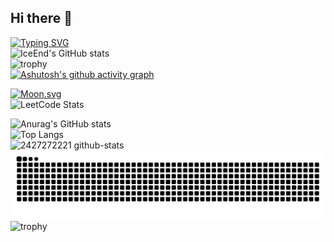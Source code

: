 ## Hi there 👋

<!--
**2427272221/2427272221** is a ✨ _special_ ✨ repository because its `README.md` (this file) appears on your GitHub profile.

Here are some ideas to get you started:

- 🔭 I’m currently working on ...
- 🌱 I’m currently learning ...
- 👯 I’m looking to collaborate on ...
- 🤔 I’m looking for help with ...
- 💬 Ask me about ...
- 📫 How to reach me: ...
- 😄 Pronouns: ...
- ⚡ Fun fact: ...
-->

[![Typing SVG](https://readme-typing-svg.demolab.com/?lines=你好，欢迎来到房康康的主页！;道阻且长，行则将至！)](https://readme-typing-svg.demolab.com/demo/?weight=200&size=17&color=006BF7&background=FF947A00&center=%E5%81%87&vCenter=%E5%81%87&repeat=%E7%9C%9F&random=%E5%81%87&lines=%E4%BD%A0%E5%A5%BD%EF%BC%8C%E6%AC%A2%E8%BF%8E%E6%9D%A5%E5%88%B0pub.kk%E7%9A%84%E4%B8%BB%E9%A1%B5;%E9%81%93%E9%98%BB%E4%B8%94%E9%95%BF%EF%BC%8C%E8%A1%8C%E5%88%99%E5%B0%86%E8%87%B3%EF%BC%81)<br>
![IceEnd's GitHub stats](https://github-immortality.vercel.app/api?username=2427272221)<br>
![trophy](https://github-profile-trophy.vercel.app/?username=2427272221)<br>
[![Ashutosh's github activity graph](https://github-readme-activity-graph.vercel.app/graph?username=2427272221&theme=tokyo-night)](https://github.com/ashutosh00710/github-readme-activity-graph)
<!-- real time -->
[![Moon.svg](https://moon-svg.minung.dev/moon.svg?theme=basic)](https://moon-svg.minung.dev)<br>
![LeetCode Stats](https://leetcard.jacoblin.cool/xenodochial-shockleyvnt?theme=radical&font=Just%20Me%20Again%20Down%20Here&ext=activity&site=cn)<br>

![Anurag's GitHub stats](https://github-readme-stats.vercel.app/api?username=2427272221)<br>
![Top Langs](https://github-readme-stats.vercel.app/api/top-langs/?username=2427272221)<br>
![2427272221 github-stats](https://stats.dooboo.io/api/github-stats-advanced?login=2427272221)<br>
<picture>
  <source media="(prefers-color-scheme: dark)" srcset="https://raw.githubusercontent.com/Peter-JXL/Peter-JXL/output/github-contribution-grid-snake-dark.svg">
  <source media="(prefers-color-scheme: light)" srcset="https://raw.githubusercontent.com/Peter-JXL/Peter-JXL/output/github-contribution-grid-snake.svg">
  <img alt="github contribution grid snake animation" src="https://raw.githubusercontent.com/Peter-JXL/Peter-JXL/output/github-contribution-grid-snake.svg">
</picture><br>
![trophy](https://github-profile-trophy.vercel.app/?username=2427272221)

